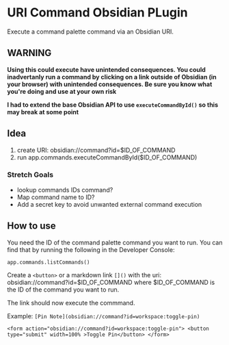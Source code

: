 # URI Command Obsidian PLugin
Execute a command palette command via an Obsidian URI.

## WARNING
**Using this could execute have unintended consequences. You could inadvertanly run a command by clicking on a link outside of Obsidian (in your browser) with unintended consequences. Be sure you know what you're doing and use at your own risk**

**I had to extend the base Obsidian API to use `executeCommandById()` so this may break at some point**

## Idea

1. create URI: obsidian://command?id=$ID_OF_COMMAND
2. run app.commands.executeCommandById($ID_OF_COMMAND)

### Stretch Goals
- lookup commands IDs command?
- Map command name to ID?
- Add a secret key to avoid unwanted external command execution

## How to use

You need the ID of the command palette command you want to run. You can find that by running the following in the Developer Console:

`app.commands.listCommands()`

Create a `<button>` or a markdown link `[]()` with the uri: obsidian://command?id=$ID_OF_COMMAND where $ID_OF_COMMAND is the ID of the command you want to run.

The link should now execute the commmand.

Example:
`[Pin Note](obsidian://command?id=workspace:toggle-pin)`

```
<form action="obsidian://command?id=workspace:toggle-pin"> <button type="submit" width=100% >Toggle Pin</button> </form>
```
